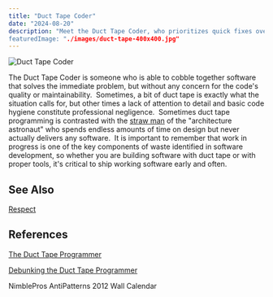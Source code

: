 ```yaml
---
title: "Duct Tape Coder"
date: "2024-08-20"
description: "Meet the Duct Tape Coder, who prioritizes quick fixes over code quality and maintainability. Discover the long-term risks of this approach and why building sustainable software is essential
featuredImage: "./images/duct-tape-400x400.jpg"
---
```


![Duct Tape Coder](images/duct-tape-400x400.jpg)

The Duct Tape Coder is someone who is able to cobble together software that solves the immediate problem, but without any concern for the code's quality or maintainability.  Sometimes, a bit of duct tape is exactly what the situation calls for, but other times a lack of attention to detail and basic code hygiene constitute professional negligence.  Sometimes duct tape programming is contrasted with the [straw man](http://en.wikipedia.org/wiki/Straw_man) of the "architecture astronaut" who spends endless amounts of time on design but never actually delivers any software.  It is important to remember that work in progress is one of the key components of waste identified in software development, so whether you are building software with duct tape or with proper tools, it's critical to ship working software early and often.

## See Also

[Respect](/values/respect)

## References

[The Duct Tape Programmer](http://www.joelonsoftware.com/items/2009/09/23.html)

[Debunking the Duct Tape Programmer](http://jeffreypalermo.com/blog/debunking-the-duct-tape-programmer/)

NimblePros AntiPatterns 2012 Wall Calendar
